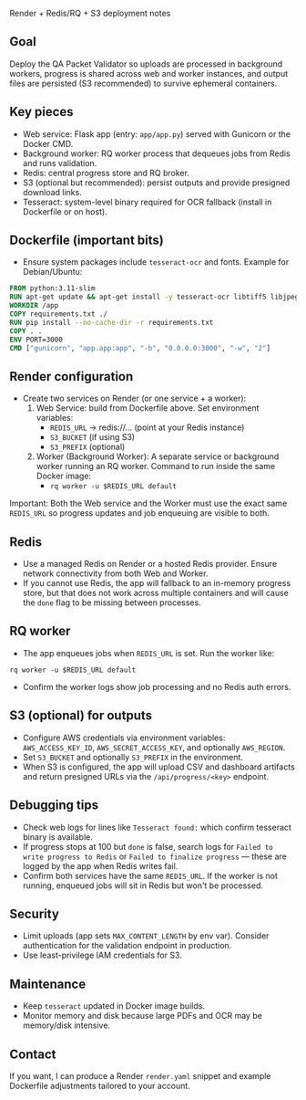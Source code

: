 Render + Redis/RQ + S3 deployment notes

Goal
----
Deploy the QA Packet Validator so uploads are processed in background workers, progress is shared across web and worker instances, and output files are persisted (S3 recommended) to survive ephemeral containers.

Key pieces
----------
- Web service: Flask app (entry: `app/app.py`) served with Gunicorn or the Docker CMD.
- Background worker: RQ worker process that dequeues jobs from Redis and runs validation.
- Redis: central progress store and RQ broker.
- S3 (optional but recommended): persist outputs and provide presigned download links.
- Tesseract: system-level binary required for OCR fallback (install in Dockerfile or on host).

Dockerfile (important bits)
--------------------------
- Ensure system packages include `tesseract-ocr` and fonts. Example for Debian/Ubuntu:

```Dockerfile
FROM python:3.11-slim
RUN apt-get update && apt-get install -y tesseract-ocr libtiff5 libjpeg62-turbo libopenjp2-7 poppler-utils && rm -rf /var/lib/apt/lists/*
WORKDIR /app
COPY requirements.txt ./
RUN pip install --no-cache-dir -r requirements.txt
COPY . .
ENV PORT=3000
CMD ["gunicorn", "app.app:app", "-b", "0.0.0.0:3000", "-w", "2"]
```

Render configuration
--------------------
- Create two services on Render (or one service + a worker):
  1. Web Service: build from Dockerfile above. Set environment variables:
     - `REDIS_URL` -> redis://... (point at your Redis instance)
     - `S3_BUCKET` (if using S3)
     - `S3_PREFIX` (optional)
  2. Worker (Background Worker): A separate service or background worker running an RQ worker. Command to run inside the same Docker image:
     - `rq worker -u $REDIS_URL default`

Important: Both the Web service and the Worker must use the exact same `REDIS_URL` so progress updates and job enqueuing are visible to both.

Redis
-----
- Use a managed Redis on Render or a hosted Redis provider. Ensure network connectivity from both Web and Worker.
- If you cannot use Redis, the app will fallback to an in-memory progress store, but that does not work across multiple containers and will cause the `done` flag to be missing between processes.

RQ worker
---------
- The app enqueues jobs when `REDIS_URL` is set. Run the worker like:

```
rq worker -u $REDIS_URL default
```

- Confirm the worker logs show job processing and no Redis auth errors.

S3 (optional) for outputs
-------------------------
- Configure AWS credentials via environment variables: `AWS_ACCESS_KEY_ID`, `AWS_SECRET_ACCESS_KEY`, and optionally `AWS_REGION`.
- Set `S3_BUCKET` and optionally `S3_PREFIX` in the environment.
- When S3 is configured, the app will upload CSV and dashboard artifacts and return presigned URLs via the `/api/progress/<key>` endpoint.

Debugging tips
--------------
- Check web logs for lines like `Tesseract found:` which confirm tesseract binary is available.
- If progress stops at 100 but `done` is false, search logs for `Failed to write progress to Redis` or `Failed to finalize progress` — these are logged by the app when Redis writes fail.
- Confirm both services have the same `REDIS_URL`. If the worker is not running, enqueued jobs will sit in Redis but won't be processed.

Security
--------
- Limit uploads (app sets `MAX_CONTENT_LENGTH` by env var). Consider authentication for the validation endpoint in production.
- Use least-privilege IAM credentials for S3.

Maintenance
-----------
- Keep `tesseract` updated in Docker image builds.
- Monitor memory and disk because large PDFs and OCR may be memory/disk intensive.

Contact
-------
If you want, I can produce a Render `render.yaml` snippet and example Dockerfile adjustments tailored to your account.
